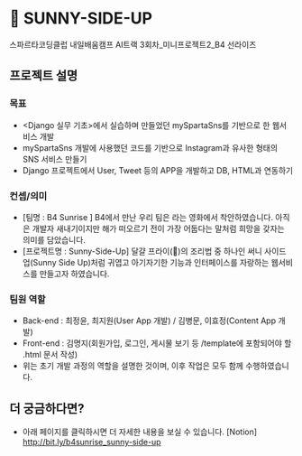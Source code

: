 # 🥚 SUNNY-SIDE-UP
스파르타코딩클럽 내일배움캠프 AI트랙 3회차_미니프로젝트2_B4 선라이즈 


## 프로젝트 설명

### 목표

- <Django 실무 기초>에서 실습하며 만들었던 mySpartaSns를 기반으로 한 웹서비스 개발
- mySpartaSns 개발에 사용했던 코드를 기반으로 Instagram과 유사한 형태의 SNS 서비스 만들기
- Django 프로젝트에서 User, Tweet 등의 APP을 개발하고 DB, HTML과 연동하기

### 컨셉/의미

- [팀명 : B4 Sunrise ] B4에서 만난 우리 팀은 <Before Sunrise>라는 영화에서 착안하였습니다. 아직은 개발자 새내기이지만 해가 떠오르기 전이 가장 어둡다는 말처럼 희망을 갖자는 의미를 담았습니다.
- [프로젝트명 : Sunny-Side-Up] 달걀 프라이(🍳)의 조리법 중 하나인 써니 사이드 업(Sunny Side Up)처럼 귀엽고 아기자기한 기능과 인터페이스를 자랑하는 웹서비스를 만들고자 하였습니다.

### 팀원 역할

- Back-end : 최정윤, 최지원(User App 개발) / 김병문, 이효정(Content App 개발)
- Front-end : 김명지(회원가입, 로그인, 게시물 보기 등 /template에 포함되어야 할 .html 문서 작성)
- 위는 초기 개발 과정의 역할을 설명한 것이며, 이후 작업은 모두 함께 수행하였습니다.

## 더 궁금하다면?
- 아래 페이지를 클릭하시면 더 자세한 내용을 보실 수 있습니다. 
[Notion] http://bit.ly/b4sunrise_sunny-side-up
